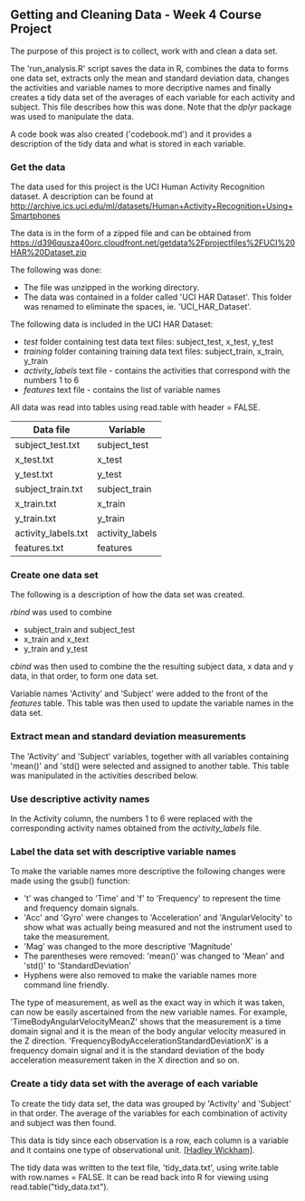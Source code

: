
## Getting and Cleaning Data - Week 4 Course Project

The purpose of this project is to collect, work with and clean a data set.

The 'run_analysis.R' script saves the data in R, combines the data to forms one data set, extracts only the mean and standard deviation data, changes the activities and variable names to more decriptive names and finally creates a tidy data set of the averages of each variable for each activity and subject.  This file describes how this was done.  Note that the *dplyr* package was used to manipulate the data.

A code book was also created ('codebook.md') and it provides a description of the tidy data and what is stored in each variable.


### Get the data
The data used for this project is the UCI Human Activity Recognition dataset.  A description can be found at http://archive.ics.uci.edu/ml/datasets/Human+Activity+Recognition+Using+Smartphones

The data is in the form of a zipped file and can be obtained from https://d396qusza40orc.cloudfront.net/getdata%2Fprojectfiles%2FUCI%20HAR%20Dataset.zip

The following was done:

* The file was unzipped in the working directory.  
* The data was contained in a folder called 'UCI HAR Dataset'.  This folder was renamed to eliminate the spaces, ie. 'UCI_HAR_Dataset'.

The following data is included in the UCI HAR Dataset:

* *test* folder containing test data text files: subject_test, x_test, y_test
* *training* folder containing training data text files: subject_train, x_train, y_train
* *activity_labels* text file - contains the activities that correspond with the numbers 1 to 6
* *features* text file - contains the list of variable names

All data was read into tables using read.table with header = FALSE.

| Data file             | Variable              |
| -----------           | ---------------       |
| subject_test.txt      | subject_test          |
| x_test.txt            | x_test                |
| y_test.txt            | y_test                |
| subject_train.txt     | subject_train         |
| x_train.txt           | x_train               |
| y_train.txt           | y_train               |
| activity_labels.txt   | activity_labels       |
| features.txt          | features              |



### Create one data set
The following is a description of how the data set was created.

*rbind* was used to combine

* subject_train and subject_test
* x_train and x_text
* y_train and y_test

*cbind* was then used to combine the the resulting subject data, x data and y data, in that order, to form one data set.

Variable names 'Activity' and 'Subject' were added to the front of the *features* table.  This table was then used to update the variable names in the data set.



### Extract mean and standard deviation measurements
The 'Activity' and 'Subject' variables, together with all variables containing 'mean()' and 'std() were selected and assigned to another table.  This table was manipulated in the activities described below.



### Use descriptive activity names
In the Activity column, the numbers 1 to 6 were replaced with the corresponding activity names obtained from the *activity_labels* file.



### Label the data set with descriptive variable names
To make the variable names more descriptive the following changes were made using the gsub() function:

* 't' was changed to 'Time' and 'f' to 'Frequency' to represent the time and frequency domain signals.
* 'Acc' and 'Gyro' were changes to 'Acceleration' and 'AngularVelocity' to show what was actually being measured and not the instrument used to take the measurement.
* 'Mag' was changed to the more descriptive 'Magnitude'
* The parentheses were removed: 'mean()' was changed to 'Mean' and 'std()' to 'StandardDeviation'
* Hyphens were also removed to make the variable names more command line friendly.


The type of measurement, as well as the exact way in which it was taken, can now be easily ascertained from the new variable names. For example, 'TimeBodyAngularVelocityMeanZ' shows that the measurement is a time domain signal and it is the mean of the body angular velocity measured in the Z direction. 'FrequencyBodyAccelerationStandardDeviationX' is a frequency domain signal and it is the standard deviation of the body acceleration measurement taken in the X direction and so on.



### Create a tidy data set with the average of each variable
To create the tidy data set, the data was grouped by 'Activity' and 'Subject' in that order.  The average of the variables for each combination of activity and subject was then found.

This data is tidy since each observation is a row, each column is a variable and it contains one type of observational unit. [[Hadley Wickham]](https://vita.had.co.nz/papers/tidy-data.pdf#page=23&zoom=100,0,182).

The tidy data was written to the text file, 'tidy_data.txt', using write.table with row.names = FALSE.  It can be read back into R for viewing using read.table("tidy_data.txt").
